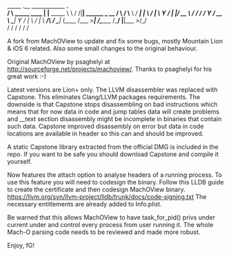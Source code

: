    _____                .__     ____________   ____.__               
  /     \ _____    ____ |  |__  \_____  \   \ /   /|__| ______  _  __
 /  \ /  \\__  \ _/ ___\|  |  \  /   |   \   Y   / |  |/ __ \ \/ \/ /
/    Y    \/ __ \\  \___|   Y  \/    |    \     /  |  \  ___/\     / 
\____|__  (____  /\___  >___|  /\_______  /\___/   |__|\___  >\/\_/  
        \/     \/     \/     \/         \/                 \/        

A fork from MachOView to update and fix some bugs, mostly Mountain Lion & iOS 6 related.
Also some small changes to the original behaviour.

Original MachOView by psaghelyi at http://sourceforge.net/projects/machoview/.
Thanks to psaghelyi for his great work :-)

Latest versions are Lion+ only.
The LLVM disassembler was replaced with Capstone. This eliminates Clang/LLVM packages requirements.
The downside is that Capstone stops disassembling on bad instructions which means that for now data in code and jump tables data will create problems and __text section disassembly might be incomplete in binaries that contain such data.
Capstone improved disassembly on error but data in code locations are available in header so this can and should be improved.

A static Capstone library extracted from the official DMG is included in the repo.
If you want to be safe you should download Capstone and compile it yourself.

Now features the attach option to analyse headers of a running process.
To use this feature you will need to codesign the binary.
Follow this LLDB guide to create the certificate and then codesign MachOView binary.
https://llvm.org/svn/llvm-project/lldb/trunk/docs/code-signing.txt
The necessary entitlements are already added to Info.plist.

Be warned that this allows MachOView to have task_for_pid() privs under current under and control
every process from user running it.
The whole Mach-O parsing code needs to be reviewed and made more robust.

Enjoy,
fG!
